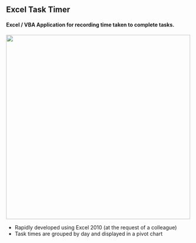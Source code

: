 ## Excel Task Timer

#### Excel / VBA Application for recording time taken to complete tasks. 
<img
  width="500"
  alt=""
  src="https://imgur.com/KLhXgsR.png"
/>
 
+ Rapidly developed using Excel 2010 (at the request of a colleague)
+ Task times are grouped by day and displayed in a pivot chart
